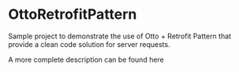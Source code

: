 # OttoRetrofitPattern
Sample project to demonstrate the use of Otto + Retrofit Pattern that provide a clean code solution for server requests.

A more complete description can be found here
